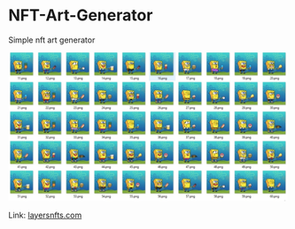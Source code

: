 # NFT-Art-Generator
Simple nft art generator 

<img src="5B5BFC9F-4B06-4B7F-8A13-3E7D125765D4.png">

Link:
<a href="https://layersnfts.com">layersnfts.com</a>

